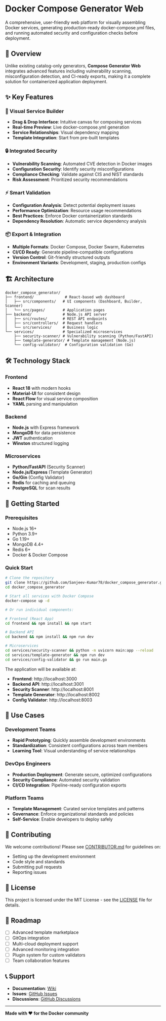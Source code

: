 # Docker Compose Generator Web

A comprehensive, user-friendly web platform for visually assembling Docker services, generating production-ready docker-compose.yml files, and running automated security and configuration checks before deployment.

## 🚀 Overview

Unlike existing catalog-only generators, **Compose Generator Web** integrates advanced features including vulnerability scanning, misconfiguration detection, and CI-ready exports, making it a complete solution for containerized application deployment.

## ✨ Key Features

### 🎨 Visual Service Builder
- **Drag & Drop Interface**: Intuitive canvas for composing services
- **Real-time Preview**: Live docker-compose.yml generation
- **Service Relationships**: Visual dependency mapping
- **Template Integration**: Start from pre-built templates

### 🔒 Integrated Security
- **Vulnerability Scanning**: Automated CVE detection in Docker images
- **Configuration Security**: Identify security misconfigurations
- **Compliance Checking**: Validate against CIS and NIST standards
- **Risk Assessment**: Prioritized security recommendations

### ⚡ Smart Validation
- **Configuration Analysis**: Detect potential deployment issues
- **Performance Optimization**: Resource usage recommendations  
- **Best Practices**: Enforce Docker containerization standards
- **Dependency Resolution**: Automatic service dependency analysis

### 📦 Export & Integration
- **Multiple Formats**: Docker Compose, Docker Swarm, Kubernetes
- **CI/CD Ready**: Generate pipeline-compatible configurations
- **Version Control**: Git-friendly structured outputs
- **Environment Variants**: Development, staging, production configs

## 🏗️ Architecture

```
docker_compose_generator/
├── frontend/              # React-based web dashboard
│   ├── src/components/   # UI components (Dashboard, Builder, Scanner)
│   └── src/pages/        # Application pages
├── backend/              # Node.js API server
│   ├── src/routes/       # REST API endpoints
│   ├── src/controllers/  # Request handlers
│   └── src/services/     # Business logic
└── services/             # Specialized microservices
    ├── security-scanner/ # Vulnerability scanning (Python/FastAPI)
    ├── template-generator/ # Template management (Node.js)
    └── config-validator/  # Configuration validation (Go)
```

## 🛠️ Technology Stack

### Frontend
- **React 18** with modern hooks
- **Material-UI** for consistent design
- **React Flow** for visual service composition
- **YAML** parsing and manipulation

### Backend
- **Node.js** with Express framework
- **MongoDB** for data persistence
- **JWT** authentication
- **Winston** structured logging

### Microservices
- **Python/FastAPI** (Security Scanner)
- **Node.js/Express** (Template Generator)  
- **Go/Gin** (Config Validator)
- **Redis** for caching and queuing
- **PostgreSQL** for scan results

## 🚦 Getting Started

### Prerequisites
- Node.js 16+
- Python 3.9+
- Go 1.19+
- MongoDB 4.4+
- Redis 6+
- Docker & Docker Compose

### Quick Start
```bash
# Clone the repository
git clone https://github.com/Sanjeev-Kumar78/docker_compose_generator.git
cd docker_compose_generator

# Start all services with Docker Compose
docker-compose up -d

# Or run individual components:

# Frontend (React App)
cd frontend && npm install && npm start

# Backend API
cd backend && npm install && npm run dev

# Microservices
cd services/security-scanner && python -m uvicorn main:app --reload
cd services/template-generator && npm run dev
cd services/config-validator && go run main.go
```

The application will be available at:
- **Frontend**: http://localhost:3000
- **Backend API**: http://localhost:3001
- **Security Scanner**: http://localhost:8001
- **Template Generator**: http://localhost:8002
- **Config Validator**: http://localhost:8003

## 🎯 Use Cases

### Development Teams
- **Rapid Prototyping**: Quickly assemble development environments
- **Standardization**: Consistent configurations across team members
- **Learning Tool**: Visual understanding of service relationships

### DevOps Engineers
- **Production Deployment**: Generate secure, optimized configurations
- **Security Compliance**: Automated security validation
- **CI/CD Integration**: Pipeline-ready configuration exports

### Platform Teams
- **Template Management**: Curated service templates and patterns
- **Governance**: Enforce organizational standards and policies
- **Self-Service**: Enable developers to deploy safely

## 🤝 Contributing

We welcome contributions! Please see [CONTRIBUTOR.md](CONTRIBUTOR.md) for guidelines on:
- Setting up the development environment
- Code style and standards
- Submitting pull requests
- Reporting issues

## 📄 License

This project is licensed under the MIT License - see the [LICENSE](LICENSE) file for details.

## 🌟 Roadmap

- [ ] Advanced template marketplace
- [ ] GitOps integration
- [ ] Multi-cloud deployment support
- [ ] Advanced monitoring integration
- [ ] Plugin system for custom validators
- [ ] Team collaboration features

## 📞 Support

- **Documentation**: [Wiki](https://github.com/Sanjeev-Kumar78/docker_compose_generator/wiki)
- **Issues**: [GitHub Issues](https://github.com/Sanjeev-Kumar78/docker_compose_generator/issues)
- **Discussions**: [GitHub Discussions](https://github.com/Sanjeev-Kumar78/docker_compose_generator/discussions)

---

**Made with ❤️ for the Docker community**